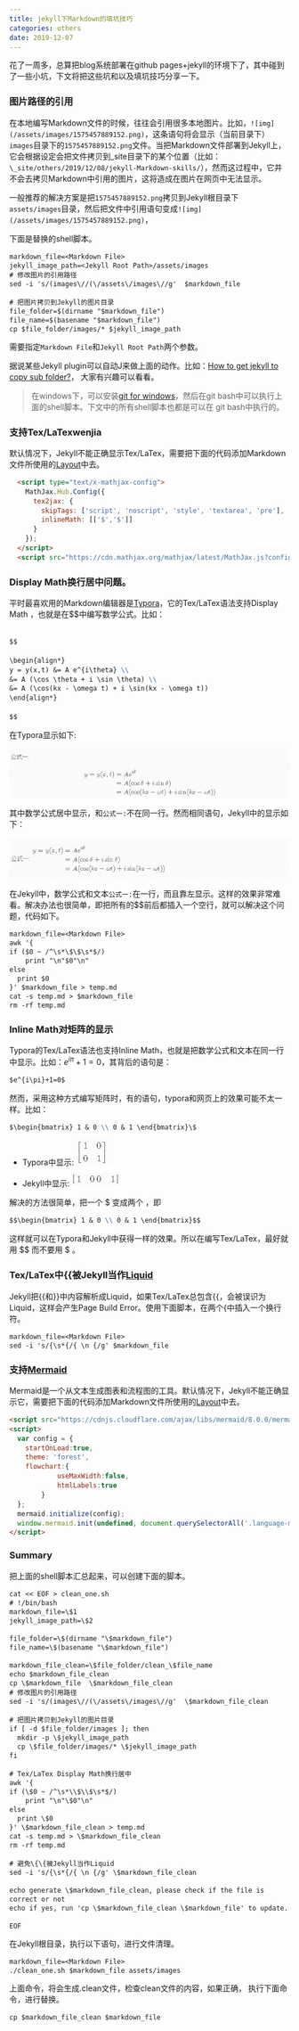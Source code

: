 ```yaml
---
title: jekyll下Markdown的填坑技巧
categories: others
date: 2019-12-07
---
```


花了一周多，总算把blog系统部署在github pages+jekyll的环境下了，其中碰到了一些小坑，下文将把这些坑和以及填坑技巧分享一下。

### 图片路径的引用

在本地编写Markdown文件的时候，往往会引用很多本地图片。比如，`![img](/assets/images/1575457889152.png)`，这条语句将会显示（当前目录下）`images`目录下的`1575457889152.png`文件。当把Markdown文件部署到Jekyll上，它会根据设定会把文件拷贝到_site目录下的某个位置（比如：`\_site/others/2019/12/08/jekyll-Markdown-skills/`），然而这过程中，它并不会去拷贝Markdown中引用的图片，这将造成在图片在网页中无法显示。

一般推荐的解决方案是把`1575457889152.png`拷贝到Jekyll根目录下`assets/images`目录，然后把文件中引用语句变成`![img](/assets/images/1575457889152.png)`，

下面是替换的shell脚本。

~~~shell
markdown_file=<Markdown File>
jekyll_image_path=<Jekyll Root Path>/assets/images
# 修改图片的引用路径
sed -i 's/(images\//(\/assets\/images\//g'  $markdown_file

# 把图片拷贝到Jekyll的图片目录
file_folder=$(dirname "$markdown_file")
file_name=$(basename "$markdown_file")
cp $file_folder/images/* $jekyll_image_path
~~~

需要指定`Markdown File`和`Jekyll Root Path`两个参数。

据说某些Jekyll plugin可以自动J来做上面的动作。比如：[How to get jekyll to copy sub folder?](https://stackoverflow.com/questions/19580492/how-to-get-jekyll-to-copy-sub-folder)， 大家有兴趣可以看看。

> 在windows下，可以安装[git for windows](https://gitforwindows.org/)，然后在git bash中可以执行上面的shell脚本。下文中的所有shell脚本也都是可以在 git bash中执行的。

### 支持Tex/LaTexwenjia

默认情况下，Jekyll不能正确显示Tex/LaTex，需要把下面的代码添加Markdown文件所使用的[Layout](https://jekyllrb.com/docs/layouts/)中去。

~~~html
  <script type="text/x-mathjax-config">
    MathJax.Hub.Config({
      tex2jax: {
        skipTags: ['script', 'noscript', 'style', 'textarea', 'pre'],
        inlineMath: [['$','$']]
      }
    });
  </script>
  <script src="https://cdn.mathjax.org/mathjax/latest/MathJax.js?config=TeX-AMS-MML_HTMLorMML" type="text/javascript"></script>
~~~

### Display Math换行居中问题。

平时最喜欢用的Markdown编辑器是[Typora]()，它的Tex/LaTex语法支持Display Math ，也就是在\$\$中编写数学公式。比如：
```Markdown

$$

\begin{align*}
y = y(x,t) &= A e^{i\theta} \\
&= A (\cos \theta + i \sin \theta) \\
&= A (\cos(kx - \omega t) + i \sin(kx - \omega t)) 
\end{align*}

$$

```
在Typora显示如下:

![image-20191207152444450](/assets/images/image-20191207152444450.png)

其中数学公式居中显示，和`公式一:`不在同一行。然而相同语句，Jekyll中的显示如下：

![image-20191207152351788](/assets/images/image-20191207152351788.png)

在Jekyll中，数学公式和文本`公式一:`在一行，而且靠左显示。这样的效果非常难看。解决办法也很简单，即把所有的\$\$前后都插入一个空行，就可以解决这个问题，代码如下。

~~~shell
markdown_file=<Markdown File>
awk '{
if ($0 ~ /^\s*\$\$\s*$/)
	print "\n"$0"\n"
else 
  print $0
}' $markdown_file > temp.md
cat -s temp.md > $markdown_file
rm -rf temp.md
~~~

### Inline Math对矩阵的显示

Typora的Tex/LaTex语法也支持Inline Math，也就是把数学公式和文本在同一行中显示。比如：$e^{i\pi}+1=0$，其背后的语句是：
~~~markdown
$e^{i\pi}+1=0$
~~~
然而，采用这种方式编写矩阵时，有的语句，typora和网页上的效果可能不太一样。比如：

~~~markdown
$\begin{bmatrix} 1 & 0 \\ 0 & 1 \end{bmatrix}\$
~~~

- Typora中显示: ![image-20191207152516193](/assets/images/image-20191207152516193.png)
- Jekyll中显示: ![image-20191207153717571](/assets/images/image-20191207153717571.png)

解决的方法很简单，把一个 \$ 变成两个 ，即

~~~markdown
$$\begin{bmatrix} 1 & 0 \\ 0 & 1 \end{bmatrix}$$
~~~

这样就可以在Typora和Jekyll中获得一样的效果。所以在编写Tex/LaTex，最好就用 \$\$ 而不要用 \$ 。

### Tex/LaTex中\{\{被Jekyll当作[Liquid](https://jekyllrb.com/docs/liquid/)

Jekyll把\{\{和\}\}中内容解析成Liquid，如果Tex/LaTex总包含\{\{，会被误识为Liquid，这样会产生Page Build Error。使用下面脚本，在两个\{中插入一个换行符。

~~~shell
markdown_file=<Markdown File>
sed -i 's/{\s*{/{ \n {/g' $markdown_file
~~~

### 支持[Mermaid](https://mermaidjs.github.io/)

Mermaid是一个从文本生成图表和流程图的工具。默认情况下，Jekyll不能正确显示它，需要把下面的代码添加Markdown文件所使用的[Layout](https://jekyllrb.com/docs/layouts/)中去。

~~~html
<script src="https://cdnjs.cloudflare.com/ajax/libs/mermaid/8.0.0/mermaid.min.js"></script>
<script>
  var config = {
    startOnLoad:true,
    theme: 'forest',
    flowchart:{
            useMaxWidth:false,
            htmlLabels:true
        }
  };
  mermaid.initialize(config);
  window.mermaid.init(undefined, document.querySelectorAll('.language-mermaid'));
</script>
~~~

### Summary

把上面的shell脚本汇总起来，可以创建下面的脚本。

~~~shell
cat << EOF > clean_one.sh
# !/bin/bash
markdown_file=\$1
jekyll_image_path=\$2

file_folder=\$(dirname "\$markdown_file")
file_name=\$(basename "\$markdown_file")

markdown_file_clean=\$file_folder/clean_\$file_name
echo $markdown_file_clean
cp \$markdown_file  \$markdown_file_clean
# 修改图片的引用路径
sed -i 's/(images\//(\/assets\/images\//g'  \$markdown_file_clean

# 把图片拷贝到Jekyll的图片目录
if [ -d $file_folder/images ]; then
  mkdir -p \$jekyll_image_path
  cp \$file_folder/images/* \$jekyll_image_path
fi

# Tex/LaTex Display Math换行居中
awk '{
if (\$0 ~ /^\s*\\$\\$\s*$/)
	print "\n"\$0"\n"
else 
  print \$0
}' \$markdown_file_clean > temp.md
cat -s temp.md > \$markdown_file_clean
rm -rf temp.md

# 避免\{\{被Jekyll当作Liquid
sed -i 's/{\s*{/{ \n {/g' \$markdown_file_clean

echo generate \$markdown_file_clean, please check if the file is correct or not
echo if yes, run 'cp \$markdown_file_clean \$markdown_file' to update.
  
EOF
~~~

在Jekyll根目录，执行以下语句，进行文件清理。

~~~shell
markdown_file=<Markdown File>
./clean_one.sh $markdown_file assets/images
~~~

上面命令，将会生成.clean文件，检查clean文件的内容，如果正确， 执行下面命令，进行替换。

~~~shell
cp $markdown_file_clean $markdown_file
~~~

